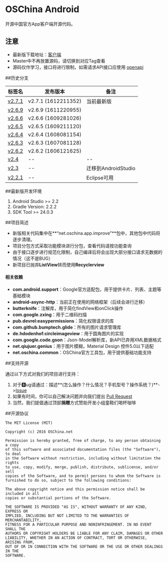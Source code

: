 # OSChina Android

开源中国官方App客户端开源代码。



## 注意

- 最新版下载地址：[客户端](http://www.oschina.net/app/)
- Master中不再放置源码，请切换到对应Tag查看
- 源码仅作学习，接口将进行限制，如需请求API接口应使用 [openapi](http://www.oschina.net/openapi)



##历史分支

| 标签名                                      | 发布版本                | 备注               |
| ---------------------------------------- | ------------------- | ---------------- |
| [v2.7.1](http://git.oschina.net/oschina/android-app/tree/v2.7.1/) | v2.7.1 (1612211352) | 当前最新版            |
| [v2.6.9](http://git.oschina.net/oschina/android-app/tree/v2.6.9/) | v2.6.9 (1611220955) |             |
| [v2.6.6](http://git.oschina.net/oschina/android-app/tree/v2.6.6/) | v2.6.6 (1609281026) |                  |
| [v2.6.5](http://git.oschina.net/oschina/android-app/tree/v2.6.5/) | v2.6.5 (1609211120) |                  |
| [v2.6.4](http://git.oschina.net/oschina/android-app/tree/v2.6.4/) | v2.6.4 (1608081154) |                  |
| [v2.6.3](http://git.oschina.net/oschina/android-app/tree/v2.6.3/) | v2.6.3 (1607081128) |                  |
| [v2.6.2](http://git.oschina.net/oschina/android-app/tree/v2.6.2/) | v2.6.2 (1606121625)  |                  |
| [v2.4](http://git.oschina.net/oschina/android-app/tree/v2.4/) | --                  | --               |
| [v2.3](http://git.oschina.net/oschina/android-app/tree/v2.3/) | --                  | 迁移到AndroidStudio |
| [v2.2.1](http://git.oschina.net/oschina/android-app/tree/v2.2.1/) | --                  | Eclipse可用        |



##最新版开发环境

1. Android Studio >= 2.2
2. Gradle Version: 2.2.2
3. SDK Tool >= 24.0.3



##项目简述

- 新版相关代码集中在**“net.oschina.app.improve”**包中，其他包中代码将逐步清理。
- 项目分包方式采取功能模块进行分包，查看代码请按功能查询
- 由于接口逐步进行规范化限制，自己编译后将会出现大部分接口请求无数据的情况（这不是BUG）
- 新项目已抛弃**ListView**转而使用**Recyclerview**

#### 相关依赖

- **com.android.support**：Google官方适配包，用于提供卡片、列表、主题等基础模块
- **android-async-http**：当前正在使用的网络框架（后续会进行迁移）
- **butterknife**：注解库，用于简化findView和onClick操作
- **com.google.zxing**：用于二维码扫描
- **pub.devrel:easypermissions**：简化权限请求的库
- **com.github.bumptech.glide**：所有的图片请求管理库
- **de.hdodenhof:circleimageview**：用于圆角图片的实现
- **com.google.code.gson**：Json-Model解析库，新API已弃用XML数据格式
- **net.qiujuer.genius**：用于图片模糊，Material Design 控件5.0以下适配
- **net.oschina.common**：OSChina官方工具包，用于提供基础功能支持



##支持开源

通过以下方式对我们的项目进行支持：

1. 对于🅱ug请通过：描述**(怎么操作？什么情况？手机型号？操作系统？)**->[Issue](http://git.oschina.net/oschina/android-app/issues/new?issue%5Bassignee_id%5D=&issue%5Bmilestone_id%5D=)
2. 如果有时间，你可以自己解决问题并向我们提出 [Pull Request](http://git.oschina.net/oschina/android-app/pulls)
3. 当然，我们提倡通过顶部**捐赠**方式赞助开发小组童鞋们喝杯咖啡



##开源协议

	The MIT License (MIT)

	Copyright (c) 2016 OSChina.net

	Permission is hereby granted, free of charge, to any person obtaining a copy
	of this software and associated documentation files (the "Software"), to deal
	in the Software without restriction, including without limitation the rights
	to use, copy, modify, merge, publish, distribute, sublicense, and/or sell
	copies of the Software, and to permit persons to whom the Software is
	furnished to do so, subject to the following conditions:

	The above copyright notice and this permission notice shall be included in all
	copies or substantial portions of the Software.

	THE SOFTWARE IS PROVIDED "AS IS", WITHOUT WARRANTY OF ANY KIND, EXPRESS OR
	IMPLIED, INCLUDING BUT NOT LIMITED TO THE WARRANTIES OF MERCHANTABILITY,
	FITNESS FOR A PARTICULAR PURPOSE AND NONINFRINGEMENT. IN NO EVENT SHALL THE
	AUTHORS OR COPYRIGHT HOLDERS BE LIABLE FOR ANY CLAIM, DAMAGES OR OTHER
	LIABILITY, WHETHER IN AN ACTION OF CONTRACT, TORT OR OTHERWISE, ARISING FROM,
	OUT OF OR IN CONNECTION WITH THE SOFTWARE OR THE USE OR OTHER DEALINGS IN THE
	SOFTWARE.
